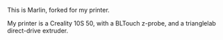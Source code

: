 This is Marlin, forked for my printer.

My printer is a Creality 10S 50, with a BLTouch z-probe, and a trianglelab direct-drive extruder.